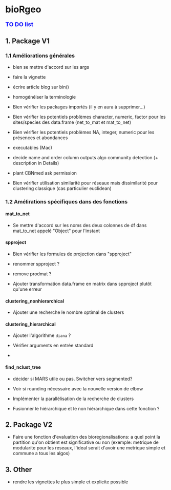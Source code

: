 # bioRgeo

**<span style="color:blue"><font size="4">TO DO list</span></font>**

## 1. Package V1

### 1.1 Améliorations générales

* bien se mettre d'accord sur les args

* faire la vignette

* écrire article blog sur bin()

* homogénéiser la terminologie

* Bien vérifier les packages importés (il y en aura à supprimer...)

* Bien vérifier les potentiels problèmes character, numeric, factor pour les sites/species des data.frame (net_to_mat et mat_to_net)  

* Bien vérifier les potentiels problèmes NA, integer, numeric pour les présences et abondances

* executables (Mac)

* decide name and order column outputs algo community detection (+ description in Details)
  
* plant CBNmed ask permission 

* Bien vérifier utilisation similarité pour réseaux mais dissimilarité pour clustering classique (cas particulier euclidean)


### 1.2 Amélirations spécifiques dans des fonctions

#### mat_to_net
* Se mettre d'accord sur les noms des deux colonnes de df dans mat_to_net appelé "Object" pour l'instant

#### spproject
* Bien vérifier les formules de projection dans "spproject" 

* renommer spproject ?

* remove prodmat ?

* Ajouter transformation data.frame en matrix dans spproject plutôt qu'une erreur

#### clustering_nonhierarchical

* Ajouter une recherche le nombre optimal de clusters

#### clustering_hierarchical

* Ajouter l'algorithme `diana` ?

* Vérifier arguments en entrée standard

* 

#### find_nclust_tree

* décider si MARS utile ou pas. Switcher vers segmented?

* Voir si rounding nécessaire avec la nouvelle version de elbow

* Implémenter la parallélisation de la recherche de clusters 

* Fusionner le hiérarchique et le non hiérarchique dans cette fonction ?

## 2. Package V2

* Faire une fonction d'evaluation des bioregionalisations: a quel point la partition qu'on obtient est significative ou non (exemple: metrique de modularite pour les reseaux, l'ideal serait d'avoir une metrique simple et commune a tous les algos)

## 3. Other

* rendre les vignettes le plus simple et explicite possible


